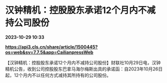 # 汉钟精机：控股股东承诺12个月内不减持公司股份

**2023-10-29 10:33**

**https://api3.cls.cn/share/article/1500445?os=web&sv=7.7.5&app=CailianpressWeb**

【汉钟精机：控股股东承诺12个月内不减持公司股份】财联社10月29日电，汉钟精机公告，收到公司控股股东巴拿马海尔梅斯出具的承诺函：自2023年10月26日起，12个月内不以任何方式减持其所持有的公司股份。
